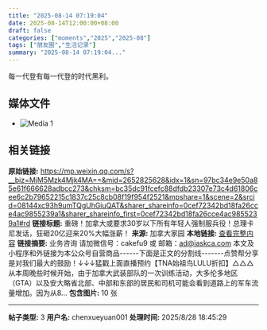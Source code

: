 ```yaml
---
title: "2025-08-14 07:19:04"
date: 2025-08-14T12:00:00+08:00
draft: false
categories: ["moments","2025","2025-08"]
tags: ["朋友圈","生活记录"]
summary: "2025-08-14 07:19:04..."
---
```


每一代登有每一代登的时代黑利。

## 媒体文件

- ![Media 1](/Moments/photos/2025-08-14/202508140719040.jpg)

## 相关链接

**原始链接:** https://mp.weixin.qq.com/s?__biz=MjM5Mzk4Mjk4MA==&mid=2652825628&idx=1&sn=97bc34e9e50a85e61f666628adbcc273&chksm=bc35dc91fcefc88dfdb23307e73c4d61806cee6c2b79652215c1837c25c8cb08f19f954f2521&mpshare=1&scene=2&srcid=08144xc93h9umTQgUhGiuQAT&sharer_shareinfo=0cef72342bd18fa26cce4ac9855239a1&sharer_shareinfo_first=0cef72342bd18fa26cce4ac9855239a1#rd
**链接标题:** 重磅！加拿大或要求30岁以下所有年轻人强制服兵役！总理卡尼发话，狂砸20亿迎来20%大幅涨薪！
**来源:** 加拿大家园
**本地链接:** [查看完整内容](/link_content/2025/08/2025-08-14-2/link_content/)
**链接摘要:** 业务咨询 请加微信号：cakefu9 或 邮箱：ad@iaskca.com 本文及小程序和外链接为本公众号自营商品------下面是正文的分割线-------点赞帮分享是对我们最大的鼓励！↓↓↓猛戳上面直播预约【TNA始祖鸟LULU折扣】△△△从本周晚些时候开始，由于加拿大武装部队的一次训练活动，大多伦多地区（GTA）以及安大略省北部、中部和东部的居民和司机可能会看到道路上的军车流量增加。因为从8...
**包含图片:** 10 张

---

**帖子类型:** 3
**用户名:** chenxueyuan001
**处理时间:** 2025/8/28 18:45:29